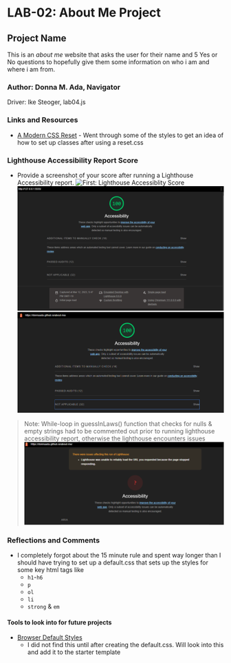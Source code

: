 # LAB-02: About Me Project

## Project Name

This is an *about me* website that asks the user for their name and 5 Yes or No questions to hopefully give them some information on who i am and where i am from.

### Author: Donna M. Ada, Navigator

Driver: Ike Steoger, lab04.js

### Links and Resources

* [A Modern CSS Reset](https://andy-bell.co.uk/a-modern-css-reset/) - Went through some of the styles to get an idea of how to set up classes after using a reset.css

### Lighthouse Accessibility Report Score

* Provide a screenshot of your score after running a Lighthouse Accessibility report.
![First: Lighthouse Accessiblity Score](./img/lighthouseScore.png)
![Second: Lighthouse Accessiblity Score](./img/lighthouseScore2.png)
![Final: Lighthouse Accessiblity Score](./img/lighthouseScorefinal.png)

> Note: While-loop in guessInLaws() function that checks  for nulls &amp; empty strings had to be commented out prior to running lighthouse accessibility report, otherwise the lighthouse encounters issues ![lighthouse issue when running report](./img/lighthouseIssue.png)

### Reflections and Comments

* I completely forgot about the 15 minute rule and spent way longer than I should have trying to set up a default.css that sets up the styles for some key html tags like
  * `h1`-`h6`
  * `p`
  * `ol`
  * `li`
  * `strong` & `em`

#### Tools to look into for future projects

* [Browser Default Styles](https://browserdefaultstyles.com/)  
  * I did not find this until after creating the default.css. Will look into this and add it to the starter template
